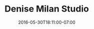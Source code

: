 ---
title: "Denise Milan Studio"
description: "I had the unique opportunity to work with São Paulo-based artist and sculptor Denise Milan. I was contracted to create branding and marketing materials, including a new logo and website, in anticipation of several major openings in 2012. I was also responsible for creating books and portfolios, environmental graphics for exhibitions, email newsletters, press releases and other marketing materials."
date: "2016-05-30T18:11:00-07:00"
featured: true
gallery: 
- 
  url: "/assets/images/denisemilan.png"
  caption: " "
- 
  url: "/assets/images/denisemilan-logo.jpg"
  caption: " "
- 
  url: "/assets/images/denise-email.jpg"
  caption: " "
tags: "development,logo,print,art"
---